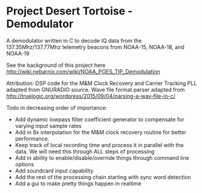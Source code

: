 # Project Desert Tortoise - Demodulator
A demodulator written in C to decode IQ data from the 137.35Mhz/137.77Mhz telemetry beacons from NOAA-15, NOAA-18, and NOAA-19

See the background of this project here
http://wiki.nebarnix.com/wiki/NOAA_POES_TIP_Demodulation

Attribution:
DSP code for the M&M Clock Recovery and Carrier Tracking PLL adapted from GNURADIO source.
Wave file format parser adapted from http://truelogic.org/wordpress/2015/09/04/parsing-a-wav-file-in-c/ 

Todo in decreasing order of importance:
- Add dynamic lowpass filter coefficient generator to compensate for varying input sample rates
- Add in 8x interpolation for the M&M clock recovery routine for better performance. 
- Keep track of local recording time and process it in parallel with the data. We will need this through ALL steps of processing
- Add in ability to enable/disable/override things through command line options 
- Add soundcard input capability 
- Add the rest of the processing chain starting with sync word detection
- Add a gui to make pretty things happen in realtime
